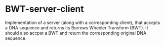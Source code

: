 # BWT-server-client

Implementation of a server (along with a corresponding client), that accepts a DNA sequence and returns its Burrows Wheeler Transform (BWT). It should also accpet a BWT and return the corresponding original DNA sequence.
